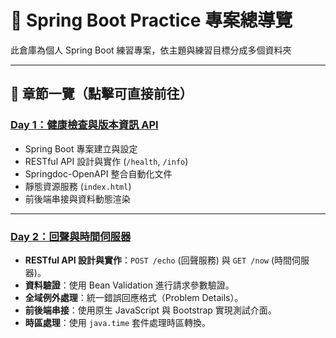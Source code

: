 # 🧭 Spring Boot Practice 專案總導覽

此倉庫為個人 Spring Boot 練習專案，依主題與練習目標分成多個資料夾

---

## 📁 章節一覽（點擊可直接前往）

### [Day 1：健康檢查與版本資訊 API](https://github.com/PengWorks1114/Spring_Boot_Practice/tree/master/01.health-info-service/health-info-service)
- Spring Boot 專案建立與設定
- RESTful API 設計與實作 (`/health`, `/info`)
- Springdoc-OpenAPI 整合自動化文件
- 靜態資源服務 (`index.html`)
- 前後端串接與資料動態渲染

---

### [Day 2：回聲與時間伺服器](https://github.com/PengWorks1114/Spring_Boot_Practice/tree/master/02.echo-time-service/echo-time-service)
- **RESTful API 設計與實作**：`POST /echo` (回聲服務) 與 `GET /now` (時間伺服器)。
- **資料驗證**：使用 Bean Validation 進行請求參數驗證。
- **全域例外處理**：統一錯誤回應格式（Problem Details）。
- **前後端串接**：使用原生 JavaScript 與 Bootstrap 實現測試介面。
- **時區處理**：使用 `java.time` 套件處理時區轉換。
